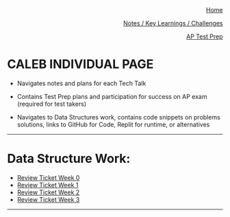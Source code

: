 <p align="right"><a href="https://calebkimsd.github.io/Tri-3-CSA/">Home</a></p>
<p align="right"><a href="https://calebkimsd.github.io/Tri-3-CSA/notes">Notes / Key Learnings / Challenges</a></p>
<p align="right"><a href="https://calebkimsd.github.io/Tri-3-CSA/testprep">AP Test Prep</a></p>


# CALEB INDIVIDUAL PAGE
- Navigates notes and plans for each Tech Talk

- Contains Test Prep plans and participation for success on AP exam (required for test takers)

- Navigates to Data Structures work, contains code snippets on problems solutions, links to GitHub for Code, Replit for runtime, or alternatives
-----------

# Data Structure Work:
- [Review Ticket Week 0](https://github.com/zenxha/musicgacha/issues/7)
- [Review Ticket Week 1](https://github.com/calebkimsd/Tri-3-CSA/issues/1)
- [Review Ticket Week 2](https://github.com/calebkimsd/Tri-3-CSA/issues/2)
- [Review Ticket Week 3](https://github.com/calebkimsd/Tri-3-CSA/issues/3)

-----------
